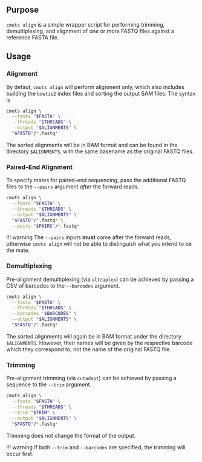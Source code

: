 
## Purpose

`cmuts align` is a simple wrapper script for performing trimming, demultiplexing, and alignment of one or more FASTQ files against a reference FASTA file.

## Usage

### Alignment

By defaut, `cmuts align` will perform alignment only, which also includes building the `bowtie2` index files and sorting the output SAM files. The syntax is

```bash
cmuts align \
  --fasta "$FASTA" \
  --threads "$THREADS" \
  --output "$ALIGNMENTS" \
  "$FASTQ"/*.fastq*
```

The sorted alignments will be in BAM format and can be found in the directory `$ALIGNMENTS`, with the same basename as the original FASTQ files.

### Paired-End Alignment

To specify mates for paired-end sequencing, pass the additional FASTQ files to the `--pairs` argument *after* the forward reads.

```bash
cmuts align \
  --fasta "$FASTA" \
  --threads "$THREADS" \
  --output "$ALIGNMENTS" \
  "$FASTQ"/*.fastq* \
  --pairs "$PAIRS"/*.fastq*
```

!!! warning
    The `--pairs` inputs **must** come after the forward reads, otherwise `cmuts align` will not be able to distinguish what you intend to be the mate.

### Demultiplexing

Pre-alignment demultiplexing (via `ultraplex`) can be achieved by passing a CSV of barcodes to the `--barcodes` argument.

```bash
cmuts align \
  --fasta "$FASTA" \
  --threads "$THREADS" \
  --barcodes "$BARCODES" \
  --output "$ALIGNMENTS" \
  "$FASTQ"/*.fastq*
```

The sorted alignments will again be in BAM format under the directory `$ALIGNMENTS`. However, their names will be given by the respective barcode which they correspond to, not the name of the original FASTQ file.

### Trimming

Pre-alignment trimming (via `cutadapt`) can be achieved by passing a sequence to the `--trim` argument.

```bash
cmuts align \
  --fasta "$FASTA" \
  --threads "$THREADS" \
  --trim "$TRIM" \
  --output "$ALIGNMENTS" \
  "$FASTQ"/*.fastq*
```

Trimming does not change the format of the output.

!!! warning
    If both `--trim` and `--barcodes` are specified, the trimming will occur first.
